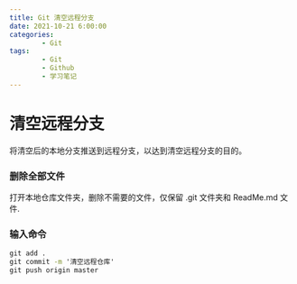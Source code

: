 ```yaml
---
title: Git 清空远程分支
date: 2021-10-21 6:00:00
categories:
        - Git
tags:
        - Git
        - Github
        - 学习笔记
---
```


# 清空远程分支

将清空后的本地分支推送到远程分支，以达到清空远程分支的目的。

### 删除全部文件

打开本地仓库文件夹，删除不需要的文件，仅保留 .git 文件夹和 ReadMe.md 文件.

### 输入命令

```cmd
git add .
git commit -m '清空远程仓库'
git push origin master
```
